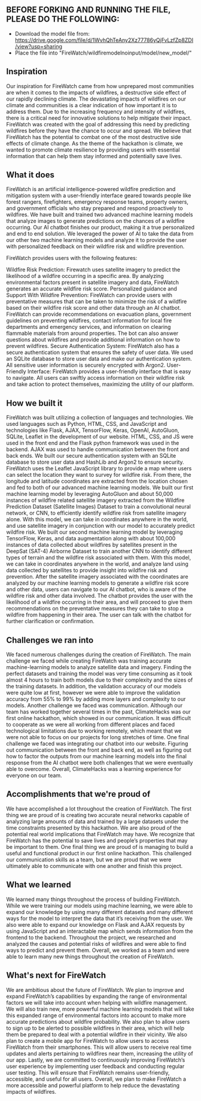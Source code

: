 ## BEFORE FORKING AND RUNNING THE FILE, PLEASE DO THE FOLLOWING:

- Download the model file from: https://drive.google.com/file/d/1WvhQhTeAny2Xz77786yQjFvLzfZp8ZDI/view?usp=sharing
- Place the file into "FireWatch/wildfiremodelnoinput/model/new_model/"

## Inspiration

Our inspiration for FireWatch came from how unprepared most communities are when it comes to the impacts of wildfires, a destructive side effect of our rapidly declining climate. The devastating impacts of wildfires on our climate and communities is a clear indication of how important it is to address them. Due to the increasing frequency and intensity of wildfires, there is a critical need for innovative solutions to help mitigate their impact. FireWatch was created with the goal of addressing this need by predicting wildfires before they have the chance to occur and spread. We believe that FireWatch has the potential to combat one of the most destructive side effects of climate change. As the theme of the hackathon is climate, we wanted to promote climate resilience by providing users with essential information that can help them stay informed and potentially save lives.

## What it does

FireWatch is an artificial intelligence-powered wildfire prediction and mitigation system with a user-friendly interface geared towards people like forest rangers, firefighters, emergency response teams, property owners, and government officials who stay prepared and respond proactively to wildfires. We have built and trained two advanced machine learning models that analyze images to generate predictions on the chances of a wildfire occurring. Our AI chatbot finishes our product, making it a true personalized and end to end solution. We leveraged the power of AI to take the data from our other two machine learning models and analyze it to provide the user with personalized feedback on their wildfire risk and wildfire prevention.

FireWatch provides users with the following features: 

Wildfire Risk Prediction: Firewatch uses satellite imagery to predict the likelihood of a wildfire occurring in a specific area. By analyzing environmental factors present in satellite imagery and data, FireWatch generates an accurate wildfire risk score. 
Personalized guidance and Support With Wildfire Prevention: FireWatch can provide users with preventative measures that can be taken to minimize the risk of a wildfire based on their wildfire risk score and other data through an AI chatbot. FireWatch can provide recommendations on evacuation plans, government guidelines on preventing wildfires, contact information for local fire departments and emergency services, and information on clearing flammable materials from around properties. The bot can also answer questions about wildfires and provide additional information on how to prevent wildfires.
Secure Authentication System: FireWatch also has a secure authentication system that ensures the safety of user data. We used an SQLite database to store user data and make our authentication system. All sensitive user information is securely encrypted with Argon2. 
User-Friendly Interface: FireWatch provides a user-friendly interface that is easy to navigate. All users can swiftly access information on their wildfire risk and take action to protect themselves, maximizing the utility of our platform.

## How we built it

FireWatch was built utilizing a collection of languages and technologies. We used languages such as Python, HTML, CSS, and JavaScript and technologies like Flask, AJAX, TensorFlow, Keras, OpenAI, AutoGluon, SQLite, Leaflet in the development of our website. HTML, CSS, and JS were used in the front end and the Flask python framework was used in the backend. AJAX was used to handle communication between the front and back ends. We built our secure authentication system with an SQLite database to store user data and HashLib and Argon2 to ensure security. FireWatch uses the Leaflet JavaScript library to provide a map where users can select the location they want to survey for wildfire risk. From there, the longitude and latitude coordinates are extracted from the location chosen and fed to both of our advanced machine learning models. We built our first machine learning model by leveraging AutoGluon and about 50,000 instances of wildfire related satellite imagery extracted from the Wildfire Prediction Dataset (Satellite Images) Dataset to train a convolutional neural network, or CNN, to efficiently identify wildfire risk from satellite imagery alone. With this model, we can take in coordinates anywhere in the world, and use satellite imagery in conjunction with our model to accurately predict wildfire risk. We built our second machine learning model by leveraging TensorFlow, Keras, and data augmentation along with about 100,000 instances of data collected about wildfires by satellites present in the DeepSat (SAT-4) Airborne Dataset to train another CNN to identify different types of terrain and the wildfire risk associated with them. With this model, we can take in coordinates anywhere in the world, and analyze land using data collected by satellites to provide insight into wildfire risk and prevention. After the satellite imagery associated with the coordinates are analyzed by our machine learning models to generate a wildfire risk score and other data, users can navigate to our AI chatbot, who is aware of the wildfire risk and other data involved. The chatbot provides the user with the likelihood of a wildfire occurring in their area, and will proceed to give them recommendations on the preventative measures they can take to stop a wildfire from happening in their area. The user can talk with the chatbot for further clarification or confirmation.

## Challenges we ran into

We faced numerous challenges during the creation of FireWatch. The main challenge we faced while creating FireWatch was training accurate machine-learning models to analyze satellite data and imagery. Finding the perfect datasets and training the model was very time consuming as it took almost 4 hours to train both models due to their complexity and the sizes of the training datasets. In addition, the validation accuracy of our models were quite low at first, however we were able to improve the validation accuracy from 55% to 99% by adding more layers and complexity to our models. Another challenge we faced was communication. Although our team has worked together several times in the past, ClimateHacks was our first online hackathon, which showed in our communication. It was difficult to cooperate as we were all working from different places and faced technological limitations due to working remotely, which meant that we were not able to focus on our projects for long stretches of time. One final challenge we faced was integrating our chatbot into our website. Figuring out communication between the front and back end, as well as figuring out how to factor the outputs from our machine learning models into the final response from the AI chatbot were both challenges that we were eventually able to overcome. Overall, ClimateHacks was a learning experience for everyone on our team.

## Accomplishments that we're proud of

We have accomplished a lot throughout the creation of FireWatch. The first thing we are proud of is creating two accurate neural networks capable of analyzing large amounts of data and trained by a large datasets under the time constraints presented by this hackathon. We are also proud of the potential real world implications that FireWatch may have. We recognize that FireWatch has the potential to save lives and people’s properties that may be important to them. One final thing we are proud of is managing to build a useful and functional product in our first online hackathon. This challenged our communication skills as a team, but we are proud that we were ultimately able to communicate with one another and finish this project. 

## What we learned

We learned many things throughout the process of building FireWatch. While we were training our models using machine learning, we were able to expand our knowledge by using many different datasets and many different ways for the model to interpret the data that it’s receiving from the user. We also were able to expand our knowledge on Flask and AJAX requests by using JavaScript and an interactable map which sends information from the frontend to the backend. Throughout the project, we researched and analyzed the causes and potential risks of wildfires and were able to find ways to predict and prevent them. Overall, we worked as a team and were able to learn many new things throughout the creation of FireWatch.

## What's next for FireWatch

We are ambitious about the future of FireWatch. We plan to improve and expand FireWatch’s capabilities by expanding the range of environmental factors we will take into account when helping with wildfire management. We will also train new, more powerful machine learning models that will take this expanded range of environmental factors into account to make more accurate predictions about wildfire probability. We also plan to allow users to sign up to be alerted to possible wildfires in their area, which will help them be prepared to deal with a potential wildfire in their vicinity. We also plan to create a mobile app for FireWatch to allow users to access FireWatch from their smartphones. This will allow users to receive real time updates and alerts pertaining to wildfires near them, increasing the utility of our app. Lastly, we are committed to continuously improving FireWatch’s user experience by implementing user feedback and conducting regular user testing. This will ensure that FireWatch remains user-friendly, accessible, and useful for all users. Overall, we plan to make FireWatch a more accessible and powerful platform to help reduce the devastating impacts of wildfires.
